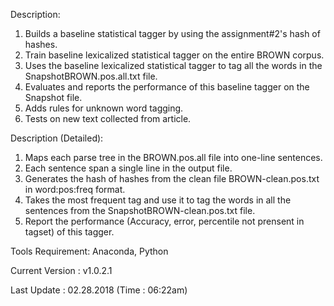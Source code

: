 Description:
1. Builds a baseline statistical tagger by using the assignment#2's hash of hashes.
2. Train baseline lexicalized statistical tagger on the entire BROWN corpus.
3. Uses the baseline lexicalized statistical tagger to tag all the words in the SnapshotBROWN.pos.all.txt file.
4. Evaluates and reports the performance of this baseline tagger on the Snapshot file.
5. Adds rules for unknown word tagging.
6. Tests on new text collected from article.

Description (Detailed):
1. Maps each parse tree in the BROWN.pos.all file into one-line sentences.
2. Each sentence span a single line in the output file.
3. Generates the hash of hashes from the clean file BROWN-clean.pos.txt in word:pos:freq format. 
4. Takes the most frequent tag and use it to tag the words in all the sentences from the SnapshotBROWN-clean.pos.txt file. 
5. Report the performance (Accuracy, error, percentile not prensent in tagset) of this tagger.

Tools Requirement: Anaconda, Python 

Current Version  : v1.0.2.1

Last Update      : 02.28.2018 (Time : 06:22am)
